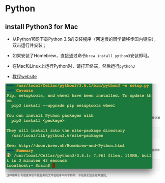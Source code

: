 # Python

## install Python3 for Mac

- 从Python官网下载Python 3.5的安装程序（网速慢的同学请移步国内镜像），双击运行并安装；

- 如果安装了Homebrew，直接通过命令`brew install python3`安装即可。

- 在Mac和Linux上运行Python时，请打开终端，然后运行`python3`

- [教程website](http://www.liaoxuefeng.com/wiki/0014316089557264a6b348958f449949df42a6d3a2e542c000)

![](./images/1.png)


